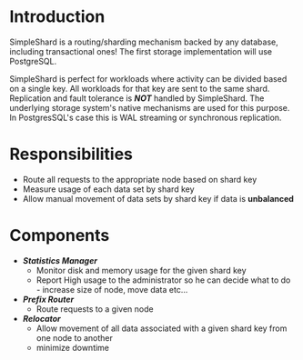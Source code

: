 # Introduction

SimpleShard is a routing/sharding mechanism backed by any database, including transactional ones! The first storage implementation will use PostgreSQL. 

SimpleShard is perfect for workloads where activity can be divided based on a single key. All workloads for that key are sent to the same shard. Replication and fault tolerance is ***NOT*** handled by SimpleShard. The underlying storage system's native mechanisms are used for this purpose. In PostgresSQL's case this is WAL streaming or synchronous replication.

# Responsibilities

 * Route all requests to the appropriate node based on shard key 
 * Measure usage of each data set by shard key
 * Allow manual movement of data sets by shard key if data is **unbalanced**

# Components

 * ***Statistics Manager***
   * Monitor disk and memory usage for the given shard key
   * Report High usage to the administrator so he can decide what to do - increase size of node, move data etc...
 * ***Prefix Router***
   * Route requests to a given node
 * ***Relocator***
   * Allow movement of all data associated with a given shard key from one node to another
   * minimize downtime
